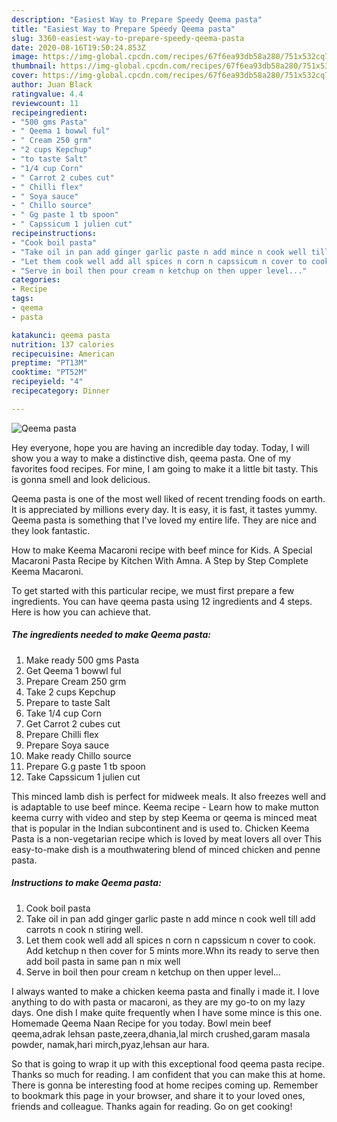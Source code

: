 ```yaml
---
description: "Easiest Way to Prepare Speedy Qeema pasta"
title: "Easiest Way to Prepare Speedy Qeema pasta"
slug: 3360-easiest-way-to-prepare-speedy-qeema-pasta
date: 2020-08-16T19:50:24.853Z
image: https://img-global.cpcdn.com/recipes/67f6ea93db58a280/751x532cq70/qeema-pasta-recipe-main-photo.jpg
thumbnail: https://img-global.cpcdn.com/recipes/67f6ea93db58a280/751x532cq70/qeema-pasta-recipe-main-photo.jpg
cover: https://img-global.cpcdn.com/recipes/67f6ea93db58a280/751x532cq70/qeema-pasta-recipe-main-photo.jpg
author: Juan Black
ratingvalue: 4.4
reviewcount: 11
recipeingredient:
- "500 gms Pasta"
- " Qeema 1 bowwl ful"
- " Cream 250 grm"
- "2 cups Kepchup"
- "to taste Salt"
- "1/4 cup Corn"
- " Carrot 2 cubes cut"
- " Chilli flex"
- " Soya sauce"
- " Chillo source"
- " Gg paste 1 tb spoon"
- " Capssicum 1 julien cut"
recipeinstructions:
- "Cook boil pasta"
- "Take oil in pan add ginger garlic paste n add mince n cook well till add carrots n cook n stiring well."
- "Let them cook well add all spices n corn n capssicum n cover to cook. Add ketchup n then cover for 5 mints more.Whn its ready to serve then add boil pasta in same pan n mix well"
- "Serve in boil then pour cream n ketchup on then upper level..."
categories:
- Recipe
tags:
- qeema
- pasta

katakunci: qeema pasta 
nutrition: 137 calories
recipecuisine: American
preptime: "PT13M"
cooktime: "PT52M"
recipeyield: "4"
recipecategory: Dinner

---
```



![Qeema pasta](https://img-global.cpcdn.com/recipes/67f6ea93db58a280/751x532cq70/qeema-pasta-recipe-main-photo.jpg)

Hey everyone, hope you are having an incredible day today. Today, I will show you a way to make a distinctive dish, qeema pasta. One of my favorites food recipes. For mine, I am going to make it a little bit tasty. This is gonna smell and look delicious.

Qeema pasta is one of the most well liked of recent trending foods on earth. It is appreciated by millions every day. It is easy, it is fast, it tastes yummy. Qeema pasta is something that I've loved my entire life. They are nice and they look fantastic.

How to make Keema Macaroni recipe with beef mince for Kids. A Special Macaroni Pasta Recipe by Kitchen With Amna. A Step by Step Complete Keema Macaroni.


To get started with this particular recipe, we must first prepare a few ingredients. You can have qeema pasta using 12 ingredients and 4 steps. Here is how you can achieve that.

<!--inarticleads1-->

##### The ingredients needed to make Qeema pasta:

1. Make ready 500 gms Pasta
1. Get  Qeema 1 bowwl ful
1. Prepare  Cream 250 grm
1. Take 2 cups Kepchup
1. Prepare to taste Salt
1. Take 1/4 cup Corn
1. Get  Carrot 2 cubes cut
1. Prepare  Chilli flex
1. Prepare  Soya sauce
1. Make ready  Chillo source
1. Prepare  G.g paste 1 tb spoon
1. Take  Capssicum 1 julien cut


This minced lamb dish is perfect for midweek meals. It also freezes well and is adaptable to use beef mince. Keema recipe - Learn how to make mutton keema curry with video and step by step Keema or qeema is minced meat that is popular in the Indian subcontinent and is used to. Chicken Keema Pasta is a non-vegetarian recipe which is loved by meat lovers all over This easy-to-make dish is a mouthwatering blend of minced chicken and penne pasta. 

<!--inarticleads2-->

##### Instructions to make Qeema pasta:

1. Cook boil pasta
1. Take oil in pan add ginger garlic paste n add mince n cook well till add carrots n cook n stiring well.
1. Let them cook well add all spices n corn n capssicum n cover to cook. Add ketchup n then cover for 5 mints more.Whn its ready to serve then add boil pasta in same pan n mix well
1. Serve in boil then pour cream n ketchup on then upper level...


I always wanted to make a chicken keema pasta and finally i made it. I love anything to do with pasta or macaroni, as they are my go-to on my lazy days. One dish I make quite frequently when I have some mince is this one. Homemade Qeema Naan Recipe for you today. Bowl mein beef qeema,adrak lehsan paste,zeera,dhania,lal mirch crushed,garam masala powder, namak,hari mirch,pyaz,lehsan aur hara. 

So that is going to wrap it up with this exceptional food qeema pasta recipe. Thanks so much for reading. I am confident that you can make this at home. There is gonna be interesting food at home recipes coming up. Remember to bookmark this page in your browser, and share it to your loved ones, friends and colleague. Thanks again for reading. Go on get cooking!
